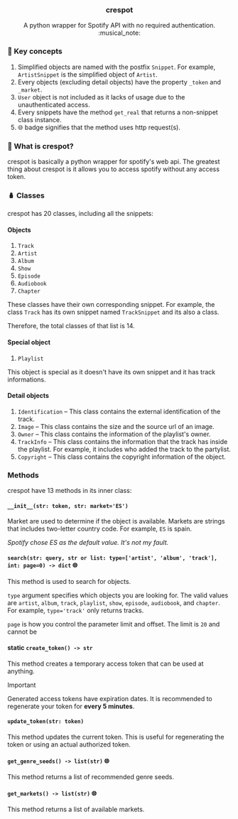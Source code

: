 <h3 align="center">crespot</h3>
<p align="center">A python wrapper for Spotify API with no required authentication. :musical_note:</p>


### :key: Key concepts
1. Simplified objects are named with the postfix `Snippet`. For example, `ArtistSnippet` is the simplified object of `Artist`.
2. Every objects (excluding detail objects) have the property `_token` and `_market`.
3. `User` object is not included as it lacks of usage due to the unauthenticated access.
4. Every snippets have the method `get_real` that returns a non-snippet class instance.
5. <kbd>:globe_with_meridians:</kbd> badge signifies that the method uses http request(s).

### :book: What is crespot?
crespot is basically a python wrapper for spotify's web api. The greatest thing about crespot is it allows you to access spotify without any access token.

### :nesting_dolls: Classes
crespot has 20 classes, including all the snippets:

#### Objects

1. `Track`
2. `Artist`
3. `Album`
4. `Show`
5. `Episode`
6. `Audiobook`
7. `Chapter`

These classes have their own corresponding snippet. For example, the class `Track` has its own snippet named `TrackSnippet` and its also a class.

Therefore, the total classes of that list is 14.

#### Special object

1. `Playlist`

This object is special as it doesn't have its own snippet and it has track informations.

#### Detail objects

1. `Identification` &ndash; This class contains the external identification of the track.
2. `Image` &ndash; This class contains the size and the source url of an image.
3. `Owner` &ndash; This class contains the information of the playlist's owner.
4. `TrackInfo` &ndash; This class contains the information that the track has inside the playlist. For example, it includes who added the track to the partylist.
5. `Copyright` &ndash; This class contains the copyright information of the object.

### Methods

crespot have 13 methods in its inner class:

#### `__init__(str: token, str: market='ES')`

Market are used to determine if the object is available. Markets are strings that includes two-letter country code. For example, `ES` is spain.

*Spotify chose ES as the default value. It's not my fault.*

#### `search(str: query, str or list: type=['artist', 'album', 'track'], int: page=0) -> dict` <kbd>:globe_with_meridians:</kbd>

This method is used to search for objects.

`type` argument specifies which objects you are looking for. The valid values are `artist`, `album`, `track`, `playlist`, `show`, `episode`, `audiobook`, and `chapter`. For example, `type='track'` only returns tracks.

`page` is how you control the parameter limit and offset. The limit is `20` and cannot be 

#### static `create_token() -> str`

This method creates a temporary access token that can be used at anything.

> [!IMPORTANT]
> Generated access tokens have expiration dates. It is recommended to regenerate your token for **every 5 minutes**.

#### `update_token(str: token)`

This method updates the current token. This is useful for regenerating the token or using an actual authorized token.

#### `get_genre_seeds() -> list(str)` <kbd>:globe_with_meridians:</kbd>

This method returns a list of recommended genre seeds.

#### `get_markets() -> list(str)` <kbd>:globe_with_meridians:</kbd>

This method returns a list of available markets.
